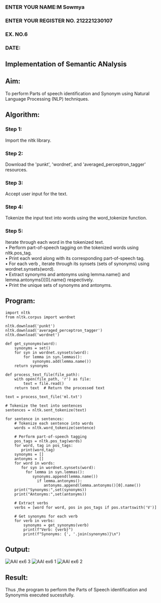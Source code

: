 ### ENTER YOUR NAME:M Sowmya
### ENTER YOUR REGISTER NO. 212221230107
### EX. NO.6
### DATE:
## Implementation of Semantic ANalysis
## Aim: 
To perform Parts of speech identification and Synonym using Natural Language Processing (NLP) techniques. 
 
## Algorithm:
### Step 1:
Import the nltk library.<br>
### Step 2: 
Download the 'punkt', 'wordnet', and 'averaged_perceptron_tagger' resources.<br>
### Step 3:
Accept user input for the text.<br>
### Step 4:
Tokenize the input text into words using the word_tokenize function.<br>
### Step 5:
Iterate through each word in the tokenized text.<br>
•	Perform part-of-speech tagging on the tokenized words using nltk.pos_tag.<br>
•	Print each word along with its corresponding part-of-speech tag.<br>
•	For each verb , iterate through its synsets (sets of synonyms) using wordnet.synsets(word).<br>
•	Extract synonyms and antonyms using lemma.name() and lemma.antonyms()[0].name() respectively.<br>
•	Print the unique sets of synonyms and antonyms.
## Program:
```
import nltk
from nltk.corpus import wordnet

nltk.download('punkt')
nltk.download('averaged_perceptron_tagger')
nltk.download('wordnet')

def get_synonyms(word):
    synonyms = set()
    for syn in wordnet.synsets(word):
        for lemma in syn.lemmas():
            synonyms.add(lemma.name())
    return synonyms

def process_text_file(file_path):
    with open(file_path, 'r') as file:
        text = file.read()
    return text  # Return the processed text

text = process_text_file('ml.txt')

# Tokenize the text into sentences
sentences = nltk.sent_tokenize(text)

for sentence in sentences:
    # Tokenize each sentence into words
    words = nltk.word_tokenize(sentence)

    # Perform part-of-speech tagging
    pos_tags = nltk.pos_tag(words)
    for word, tag in pos_tags:
       print(word,tag)
    synonyms = []
    antonyms = []
    for word in words:
       for syn in wordnet.synsets(word):
         for lemma in syn.lemmas():
            synonyms.append(lemma.name())
              if lemma.antonyms():
                 antonyms.append(lemma.antonyms()[0].name())
    print("Synonyms:",set(synonyms))
    print("Antonyms:",set(antonyms))

    # Extract verbs
    verbs = [word for word, pos in pos_tags if pos.startswith('V')]

    # Get synonyms for each verb
    for verb in verbs:
        synonyms = get_synonyms(verb)
        print(f"Verb: {verb}")
        print(f"Synonyms: {', '.join(synonyms)}\n")
```

## Output:
![AAI ex6 3](https://github.com/MSowmya28/Ex-6--AAI/assets/94154791/2240ad50-bdd3-43cd-9503-fa47df72a1e1)
![AAI ex6 1](https://github.com/MSowmya28/Ex-6--AAI/assets/94154791/26bd2e40-550e-4938-9e6d-d384fd395bb0)
![AAI ex6 2](https://github.com/MSowmya28/Ex-6--AAI/assets/94154791/4e8719d9-82a6-41c9-995e-51e32ef78139)


## Result:
Thus ,the program to perform the Parts of Speech identification and Synonymis executed sucessfully.
